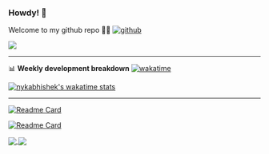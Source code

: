 ### Howdy! 👋

Welcome to my github repo 👨‍🚀  [![github](https://img.shields.io/github/followers/nykabhishek?logo=github&style=plastic)](https://github.com/nykabhishek?tab=followers)

<!-- Reference: https://github.com/anuraghazra/github-readme-stats -->


<a href="https://github.com/nykabhishek/">
  <img align="center" src="https://github-readme-stats.vercel.app/api?username=nykabhishek&count_private=true&show_icons=true&hide=contribs" />
</a>
<!-- <a href="https://github.com/nykabhishek/">
  <img align="center" src="https://github-readme-stats.vercel.app/api/top-langs/?username=nykabhishek&hide=javascript,html&layout=compact&langs_count=6&exclude_repo=nykabhishek.github.io" />
</a> -->

-------
📊 **Weekly development breakdown**  [![wakatime](https://wakatime.com/badge/user/584b4082-b74c-420b-9379-7db920c9017e.svg?style=plastic)](https://wakatime.com/@584b4082-b74c-420b-9379-7db920c9017e)

<!-- <a href="https://github.com/nykabhishek/">
  <img align="center" src="https://github-readme-stats.vercel.app/api/wakatime?username=nykabhishek&layout=compact"/>
</a> -->
[![nykabhishek's wakatime stats](https://github-readme-stats.vercel.app/api/wakatime?username=nykabhishek&layout=compact)](https://github.com/nykabhishek)

-------

[![Readme Card](https://github-readme-stats.vercel.app/api/pin/?username=nykabhishek&repo=awesome-ai-ml-cheatsheet)](https://github.com/nykabhishek/awesome-ai-ml-cheatsheet)

[![Readme Card](https://github-readme-stats.vercel.app/api/pin/?username=nykabhishek&repo=coursera-self_driving_cars_specialization)](https://github.com/nykabhishek/coursera-self_driving_cars_specialization)

<a href="https://github.com/nykabhishek/awesome-ai-ml-cheatsheet">
  <img align="center" src="https://github-readme-stats.vercel.app/api/pin/?username=nykabhishek&repo=awesome-ai-ml-cheatsheet" />
</a>
<a href="https://github.com/nykabhishek/coursera-self_driving_cars_specialization">
  <img align="center" src="https://github-readme-stats.vercel.app/api/pin/?username=nykabhishek&repo=coursera-self_driving_cars_specialization" />
</a>

<!-- [![Readme Card](https://github-readme-stats.vercel.app/api/pin/?username=nykabhishek&repo=leetcode-solutions)](https://github.com/nykabhishek/leetcode-solutions) -->



<!--
**nykabhishek/nykabhishek** is a ✨ _special_ ✨ repository because its `README.md` (this file) appears on your GitHub profile.

Here are some ideas to get you started:

- 🔭 I’m currently working on ...
- 🌱 I’m currently learning ...
- 👯 I’m looking to collaborate on ...
- 🤔 I’m looking for help with ...
- 💬 Ask me about ...
- 📫 How to reach me: ...
- 😄 Pronouns: ...
- ⚡ Fun fact: ...
-->
